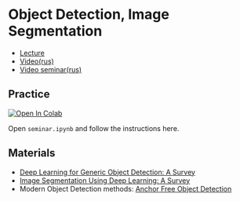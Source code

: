 # Object Detection, Image Segmentation

- [Lecture](https://docs.google.com/presentation/d/19kTDYhXyxJGtvOaJLAXLM6rwwRNKQ42czyObJNxismU/edit?usp=sharing)
- [Video(rus)](https://www.youtube.com/watch?v=4yJEI650T2g)
- [Video seminar(rus)](https://www.youtube.com/watch?v=RuCN85MoKlM)

## Practice

[![Open In Colab](https://colab.research.google.com/assets/colab-badge.svg)](https://drive.google.com/file/d/1oc4Zi3LLc2wJhBl9HyEXwZG43DagPeYp/view?usp=sharing)

Open `seminar.ipynb` and follow the instructions here.

## Materials

- [Deep Learning for Generic Object Detection: A Survey](https://arxiv.org/pdf/1809.02165v1.pdf)
- [Image Segmentation Using Deep Learning: A Survey](https://arxiv.org/pdf/2001.05566.pdf)
- Modern Object Detection methods: [Anchor Free Object Detection](https://www.slideshare.net/yuhuang/anchor-free-object-detection-by-deep-learning)
